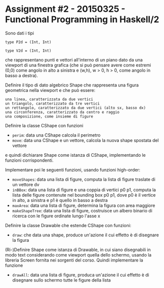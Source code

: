# Assignment #2 - 20150325 - Functional Programming in Haskell/2

Sono dati i tipi

`type P2d = (Int, Int)`

`type V2d = (Int, Int)`

che rappresentano punti e vettori all'interno di un piano dato da una viewport di una finestra grafica (che si può pensare avere come estremi (0,0) come angolo in alto a sinistra e  (w,h), w > 0, h > 0, come angolo in basso a destra).

Definire il tipo di dato algebrico Shape che rappresenta una figura geometrica nella viewport e che può essere:

    una linea, caratterizzata da due vertici
    un triangolo, caratterizzato da tre vertici
    un rettangolo, caratterizzato da due vertici (alto sx, basso dx)
    una circonferenza, caratterizzato da centro e raggio
    una composizione, come insieme di figure

Definire la classe CShape con funzioni

* `perim`: data una CShape calcola il perimetro
* `move`: data una CShape e un vettore, calcola la nuova shape spostata del vettore 

e quindi dichiarare Shape come istanza di CShape, implementando le funzioni corrispondenti.

Implementare poi le seguenti funzioni, usando funzioni high-order:

* `moveShapes`: data una lista di figure, computa la lista di figure traslate di un vettore dv
* `inBBox`: data una lista di figure e una coppia di vertici p0 p1, computa la lista delle figure contenute nel bounding box p0 p1, dove p0 è il vertice in alto, a sinistra e p1 è quello in basso a destra
* `maxArea`: data una lista di figure, determina la figura con area maggiore
* `makeShapeTree`: data una lista di figure, costruisce un albero binario di ricerca con le figure ordinate lungo l'asse x

Definire la classe Drawable che estende CShape con funzioni:

* `draw`: che data una shape, produce un'azione il cui effetto è di disegnare la figura

(Ri-)Definire Shape come istanza di Drawable, in cui siano disegnabili in modo text considerando come viewport quella dello schermo, usando la libreria Screen fornita nei sorgenti del corso. Quindi implementare la funzione

* `drawAll`: data una lista di figure, produca un'azione il cui effetto è di disegnare sullo schermo tutte le figure della lista
